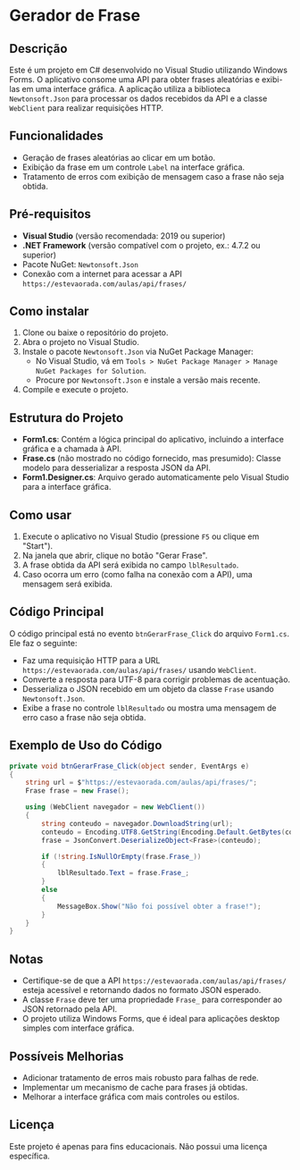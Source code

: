 # Gerador de Frase

## Descrição
Este é um projeto em C# desenvolvido no Visual Studio utilizando Windows Forms. O aplicativo consome uma API para obter frases aleatórias e exibi-las em uma interface gráfica. A aplicação utiliza a biblioteca `Newtonsoft.Json` para processar os dados recebidos da API e a classe `WebClient` para realizar requisições HTTP.

## Funcionalidades
- Geração de frases aleatórias ao clicar em um botão.
- Exibição da frase em um controle `Label` na interface gráfica.
- Tratamento de erros com exibição de mensagem caso a frase não seja obtida.

## Pré-requisitos
- **Visual Studio** (versão recomendada: 2019 ou superior)
- **.NET Framework** (versão compatível com o projeto, ex.: 4.7.2 ou superior)
- Pacote NuGet: `Newtonsoft.Json`
- Conexão com a internet para acessar a API `https://estevaorada.com/aulas/api/frases/`

## Como instalar
1. Clone ou baixe o repositório do projeto.
2. Abra o projeto no Visual Studio.
3. Instale o pacote `Newtonsoft.Json` via NuGet Package Manager:
   - No Visual Studio, vá em `Tools > NuGet Package Manager > Manage NuGet Packages for Solution`.
   - Procure por `Newtonsoft.Json` e instale a versão mais recente.
4. Compile e execute o projeto.

## Estrutura do Projeto
- **Form1.cs**: Contém a lógica principal do aplicativo, incluindo a interface gráfica e a chamada à API.
- **Frase.cs** (não mostrado no código fornecido, mas presumido): Classe modelo para desserializar a resposta JSON da API.
- **Form1.Designer.cs**: Arquivo gerado automaticamente pelo Visual Studio para a interface gráfica.

## Como usar
1. Execute o aplicativo no Visual Studio (pressione `F5` ou clique em "Start").
2. Na janela que abrir, clique no botão "Gerar Frase".
3. A frase obtida da API será exibida no campo `lblResultado`.
4. Caso ocorra um erro (como falha na conexão com a API), uma mensagem será exibida.

## Código Principal
O código principal está no evento `btnGerarFrase_Click` do arquivo `Form1.cs`. Ele faz o seguinte:
- Faz uma requisição HTTP para a URL `https://estevaorada.com/aulas/api/frases/` usando `WebClient`.
- Converte a resposta para UTF-8 para corrigir problemas de acentuação.
- Desserializa o JSON recebido em um objeto da classe `Frase` usando `Newtonsoft.Json`.
- Exibe a frase no controle `lblResultado` ou mostra uma mensagem de erro caso a frase não seja obtida.

## Exemplo de Uso do Código
```csharp
private void btnGerarFrase_Click(object sender, EventArgs e)
{
    string url = $"https://estevaorada.com/aulas/api/frases/";
    Frase frase = new Frase();

    using (WebClient navegador = new WebClient())
    {
        string conteudo = navegador.DownloadString(url);
        conteudo = Encoding.UTF8.GetString(Encoding.Default.GetBytes(conteudo));
        frase = JsonConvert.DeserializeObject<Frase>(conteudo);

        if (!string.IsNullOrEmpty(frase.Frase_))
        {
            lblResultado.Text = frase.Frase_;
        }
        else
        {
            MessageBox.Show("Não foi possível obter a frase!");
        }
    }
}
```

## Notas
- Certifique-se de que a API `https://estevaorada.com/aulas/api/frases/` esteja acessível e retornando dados no formato JSON esperado.
- A classe `Frase` deve ter uma propriedade `Frase_` para corresponder ao JSON retornado pela API.
- O projeto utiliza Windows Forms, que é ideal para aplicações desktop simples com interface gráfica.

## Possíveis Melhorias
- Adicionar tratamento de erros mais robusto para falhas de rede.
- Implementar um mecanismo de cache para frases já obtidas.
- Melhorar a interface gráfica com mais controles ou estilos.

## Licença
Este projeto é apenas para fins educacionais. Não possui uma licença específica.